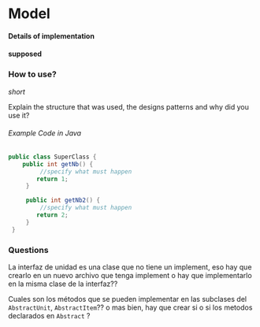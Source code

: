# Model
#### Details of implementation



#### supposed

### How to use?

*short*



Explain the structure that was used,  the designs patterns and why did you use it? 



###### Example Code in Java

```java
public class SuperClass {
    public int getNb() {
         //specify what must happen
        return 1;
     }

     public int getNb2() {
         //specify what must happen
        return 2;
     }
 }

```



### Questions

La interfaz de unidad es una clase que no tiene un implement, eso hay que crearlo en un nuevo archivo que tenga implement  o hay que implementarlo en la misma clase de la interfaz??

Cuales son los métodos que se pueden implementar en las subclases del `AbstractUnit`, `AbstractItem`?? o mas bien, hay que crear si o si los metodos declarados en `Abstract` ?

